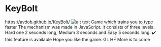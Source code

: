 # KeyBolt
https://avdob.github.io/KeyBolt/
![alt text](https://i.ibb.co/DDW0y92/Untitled-87-1.jpg)
Game  which trains you to type faster
The mechanism was made in JavaScript. It consists of three levels.
Hard  one 2 seconds long, Medium 3 seconds and Easy 5 seconds long. :heavy_check_mark: this feature  is available
Hope you like the game.
GL HF
More is to come
